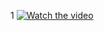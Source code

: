 1
[![Watch the video](https://images.unsplash.com/photo-1444930694458-01babf71870c?ixlib=rb-1.2.1&auto=format&fit=crop&w=1130&q=80)](https://www.youtube.com/watch?v=ryUxrFUk6MY)
